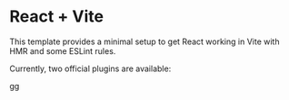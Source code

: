 # React + Vite

This template provides a minimal setup to get React working in Vite with HMR and some ESLint rules.

Currently, two official plugins are available:

gg